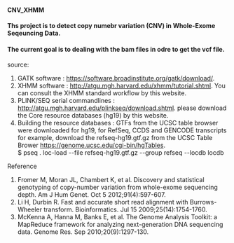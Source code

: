 #### CNV_XHMM
#### Ths project is to detect copy numebr variation (CNV) in Whole-Exome Seqeuncing Data. 
#### The current goal is to dealing with the bam files in odre to get the vcf file.

source:<br />
1. GATK software : https://software.broadinstitute.org/gatk/download/. <br />
2. XHMM software : http://atgu.mgh.harvard.edu/xhmm/tutorial.shtml. You can consult the XHMM standard workflow by this website.<br />
3. PLINK/SEQ serial commandlines : http://atgu.mgh.harvard.edu/plinkseq/download.shtml. please download the Core resource databases (hg19) by this website.<br />
4. Building the resource databases : GTFs from the UCSC table browser were downloaded for hg19, for RefSeq, CCDS and GENCODE transcripts
for example, download the refseq-hg19.gtf.gz from the UCSC Table Brower https://genome.ucsc.edu/cgi-bin/hgTables. <br />
$ pseq . loc-load --file refseq-hg19.gtf.gz --group refseq --locdb locdb <br />

Reference<br />
1.	Fromer M, Moran JL, Chambert K, et al. Discovery and statistical genotyping of copy-number variation from whole-exome sequencing depth. Am J Hum Genet. Oct 5 2012;91(4):597-607. <br />
2.	Li H, Durbin R. Fast and accurate short read alignment with Burrows-Wheeler transform. Bioinformatics. Jul 15 2009;25(14):1754-1760.<br />
3.	McKenna A, Hanna M, Banks E, et al. The Genome Analysis Toolkit: a MapReduce framework for analyzing next-generation DNA sequencing data. Genome Res. Sep 2010;20(9):1297-130. <br />
